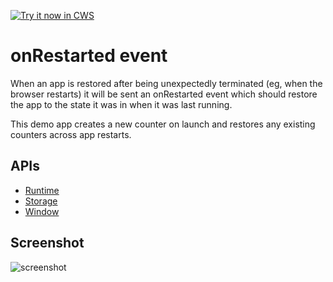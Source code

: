 <a target="_blank" href="https://chrome.google.com/webstore/detail/ljngdccbopfaompkjfhepllagnijbdne">![Try it now in CWS](https://raw.github.com/GoogleChrome/chrome-app-samples/master/tryitnowbutton.png "Click here to install this sample from the Chrome Web Store")</a>


# onRestarted event

When an app is restored after being unexpectedly terminated (eg, when the browser restarts) it will be sent an onRestarted event which should restore the app to the state it was in when it was last running.

This demo app creates a new counter on launch and restores any existing counters across app restarts.


## APIs

* [Runtime](http://developer.chrome.com/apps/app.runtime.html)
* [Storage](http://developer.chrome.com/apps/storage.html)
* [Window](http://developer.chrome.com/apps/app.window.html)
     
## Screenshot
![screenshot](/samples/restarted-demo/assets/screenshot_1280_800.png)

